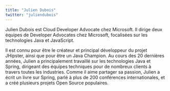 ```yaml
---
title: "Julien Dubois"
twitter: "juliendubois"
---
```


Julien Dubois est Cloud Developer Advocate chez Microsoft.
Il dirige deux équipes de Developer Advocates chez Microsoft, focalisées sur les technologies Java et JavaScript.

Il est connu pour être le créateur et principal développeur du projet JHipster, ainsi que pour être un Java Champion.
Au cours des 20 dernières années, Julien a principalement travaillé sur les technologies Java et Spring, dirigeant des équipes techniques pour de nombreux clients à travers toutes les industries.
Comme il aime partager sa passion, Julien a écrit un livre sur Spring, parlé à plus de 200 conférences internationales, et a créé plusieurs projets Open Source populaires.
